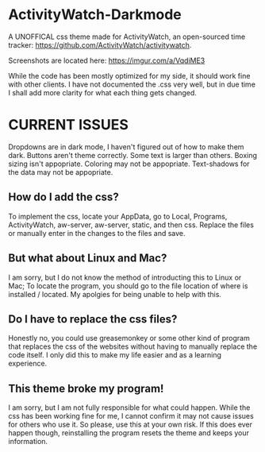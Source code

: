 # ActivityWatch-Darkmode
  A UNOFFICAL css theme made for ActivityWatch, an open-sourced time tracker: https://github.com/ActivityWatch/activitywatch.
    
   Screenshots are located here: https://imgur.com/a/VqdiME3
  
  While the code has been mostly optimized for my side, it should work fine with other clients. I have not documented the .css very well, but in due time I shall add more clarity for what each thing gets changed.

# CURRENT ISSUES

Dropdowns are in dark mode, I haven't figured out of how to make them dark.
Buttons aren't theme correctly.
Some text is larger than others.
Boxing sizing isn't appopriate.
Coloring may not be appopriate.
Text-shadows for the data may not be appopriate.

## How do I add the css?
  To implement the css, locate your AppData, go to Local, Programs, ActivityWatch, aw-server, aw-server, static, and then css. Replace the files or manually enter in the changes to the files and save. 

## But what about Linux and Mac?
  I am sorry, but I do not know the method of introducting this to Linux or Mac; To locate the program, you should go to the file location of where is installed / located. My apolgies for being unable to help with this.

## Do I have to replace the css files?
  Honestly no, you could use greasemonkey or some other kind of program that replaces the css of the websites without having to manually replace the code itself. I only did this to make my life easier and as a learning experience.

## This theme broke my program!
  I am sorry, but I am not fully responsible for what could happen. While the css has been working fine for me, I cannot confirm it may not cause issues for others who use it. So please, use this at your own risk. If this does ever happen though, reinstalling the program resets the theme and keeps your information.

